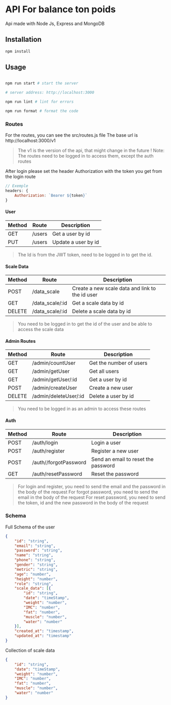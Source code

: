 # API For balance ton poids
Api made with Node Js, Express and MongoDB

## Installation

```bash
npm install

```

## Usage

```bash

npm run start # start the server

# server address: http://localhost:3000

npm run lint # lint for errors

npm run format # format the code

```

### Routes

For the routes, you can see the src/routes.js file
The base url is http://localhost:3000/v1
> The v1 is the version of the api, that might change in the future !
> Note: The routes need to be logged in to access them, except the auth routes

After login please set the header Authorization with the token you get from the login route
```js
// Exemple
headers: {
    Authorization: `Bearer ${token}`
}
```

#### User

| Method | Route | Description |
| ------ | ------ | ------ |
| GET | /users | Get a user by id |
| PUT | /users | Update a user by id |
> The Id is from the JWT token, need to be logged in to get the id.
#### Scale Data

| Method | Route | Description |
| ------ | ------ | ------ |
| POST | /data_scale | Create a new scale data and link to the id user |
| GET | /data_scale/:id | Get a scale data by id|
| DELETE | /data_scale/:id | Delete a scale data by id|
> You need to be logged in to get the id of the user and be able to access the scale data

#### Admin Routes

| Method | Route | Description |
| ------ | ------ | ------ |
| GET | /admin/countUser | Get the number of users |
| GET | /admin/getUser | Get all users |
| GET | /admin/getUser/:id | Get a user by id |
| POST | /admin/createUser | Create a new user |
| DELETE | /admin/deleteUser/:id | Delete a user by id |

> You need to be logged in as an admin to access these routes

#### Auth

| Method | Route | Description |
| ------ | ------ | ------ |
| POST | /auth/login | Login a user |
| POST | /auth/register | Register a new user |
| POST | /auth//forgotPassword | Send an email to reset the password |
| GET | /auth/resetPassword | Reset the password |
> For login and register, you need to send the email and the password in the body of the request
> For forgot password, you need to send the email in the body of the request
> For reset password, you need to send the token, id and the new password in the body of the request



### Schema
Full Schema of the user
```json
{
    "id": "string",
    "email": "string",
    "password": "string",
    "name": "string",
    "phone": "string",
    "gender": "string",
    "metric": "string",
    "age": "number",
    "height": "number",
    "role": "string",
    "scale_data": [{
        "id": "string",
        "date": "timeStamp",
        "weight": "number",
        "IMC": "number",
        "fat": "number",
        "muscle": "number",
        "water": "number"
    }],
    "created_at": "timestamp",
    "updated_at": "timestamp" 
}
```

Collection of scale data
```json
{
    "id": "string",
    "date": "timeStamp",
    "weight": "number",
    "IMC": "number",
    "fat": "number",
    "muscle": "number",
    "water": "number"
}
```

